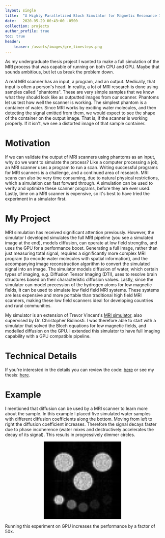 ```yaml
---
layout: single
title:  "A Highly Parallelized Bloch Simulator for Magnetic Resonance Imaging"
date:   2020-05-29 00:43:00 -0500
collection: projects
author_profile: true
toc: true
header:
    teaser: /assets/images/gre_timesteps.png
---
```


As my undergraduate thesis project I wanted to make a full simulation of the MRI process that was capable of running on both CPU and GPU. Maybe that sounds ambitious, but let us break the problem down. 

A real MRI scanner has an input, a program, and an output. Medically, that input is often a person's head. In reality, a lot of MRI research is done using samples called "phantoms". These are very simple samples that we know what they should look like as outputted images from our scanner. Phantoms let us test how well the scanner is working. The simplest phantom is a container of water. Since MRI works by exciting water molecules, and then detecting the signal emitted from them, we would expect to see the shape of the container on the output image. That is, if the scanner is working properly. If it isn't, we see a distorted image of that sample container.

# Motivation
If we can validate the output of MRI scanners using phantoms as an input, why do we want to simulate the process? Like a computer processing a job, an MRI scanner uses a program to run a scan. Writing successful programs for MRI scanners is a challenge, and a continued area of research. MRI scans can also be very time consuming, due to natural physical restrictions, which a simulation can fast forward through. A simulation can be used to verify and optimize these scanner programs, before they are ever used. Lastly, time on a MRI scanner is expensive, so it's best to have tried the experiment in a simulator first.

# My Project
MRI simulation has received significant attention previously. However, the simulator I developed simulates the full MRI pipeline (you see a simulated image at the end), models diffusion, can operate at low field strengths, and uses the GPU for a performance boost. Generating a full image, rather than just measuring total signal, requires a significantly more complex MRI program (to encode water molecules with spatial information), and the accompanying image reconstruction algorithm to convert the simulated signal into an image. The simulator models diffusion of water, which certain types of imaging, e.g. Diffusion Tensor Imaging (DTI), uses to resolve brain structures based on their characteristic diffusion values. Lastly, since the simulator can model precession of the hydrogen atoms for low magnetic fields, it can be used to simulate low field field MRI systems. These systems are less expensive and more portable than traditional high field MRI scanners, making these low field scanners ideal for developing countries and rural communities.

My simulator is an extension of Trevor Vincent's <a href="https://github.com/trevor-vincent/lowfield_diffusion_mri_gpu">MRI simulator</a>, also supervised by Dr. Christopher Bidinosti. I was therefore able to start with a simulator that solved the Bloch equations for low magnetic fields, and modelled diffusion on the GPU. I extended this simulator to have full imaging capability with a GPU compatible pipeline.

# Technical Details
If you're interested in the details you can review the code: <a href="https://github.com/mlhonke/mri_sim">here</a> or see my thesis: <a href="/assets/files/undergrad_mri_sim_thesis.pdf">here</a>.

# Example
I mentioned that diffusion can be used by a MRI scanner to learn more about the sample. In this example I placed five simulated water samples with different diffusion coefficients along the bottom. Moving from left to right the diffusion coefficient increases. Therefore the signal decays faster due to phase incoherence (water mixes and destructively accelerates the decay of its signal). This results in progressively dimmer circles.

<style>
.center {
  display: block;
  margin-left: auto;
  margin-right: auto;
  min-width: 30%;
  max-width: 50%;
  width: 50vw;
}
</style>
<img class="center" src="/assets/images/mri_simulator_happy.png" alt="Example of my simulator's output."> 

Running this experiment on GPU increases the performance by a factor of 50x.
